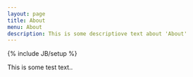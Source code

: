 ```yaml
---
layout: page
title: About
menu: About
description: This is some descriptiove text about 'About'
---
```

{% include JB/setup %}

This is some test text..